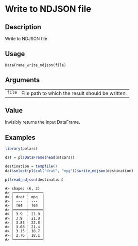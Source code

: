 

# Write to NDJSON file

## Description

Write to NDJSON file

## Usage

<pre><code class='language-R'>DataFrame_write_ndjson(file)
</code></pre>

## Arguments

<table>
<tr>
<td style="white-space: nowrap; font-family: monospace; vertical-align: top">
<code id="DataFrame_write_ndjson_:_file">file</code>
</td>
<td>
File path to which the result should be written.
</td>
</tr>
</table>

## Value

Invisibly returns the input DataFrame.

## Examples

``` r
library(polars)

dat = pl$DataFrame(head(mtcars))

destination = tempfile()
dat$select(pl$col("drat", "mpg"))$write_ndjson(destination)

pl$read_ndjson(destination)
```

    #> shape: (6, 2)
    #> ┌──────┬──────┐
    #> │ drat ┆ mpg  │
    #> │ ---  ┆ ---  │
    #> │ f64  ┆ f64  │
    #> ╞══════╪══════╡
    #> │ 3.9  ┆ 21.0 │
    #> │ 3.9  ┆ 21.0 │
    #> │ 3.85 ┆ 22.8 │
    #> │ 3.08 ┆ 21.4 │
    #> │ 3.15 ┆ 18.7 │
    #> │ 2.76 ┆ 18.1 │
    #> └──────┴──────┘
